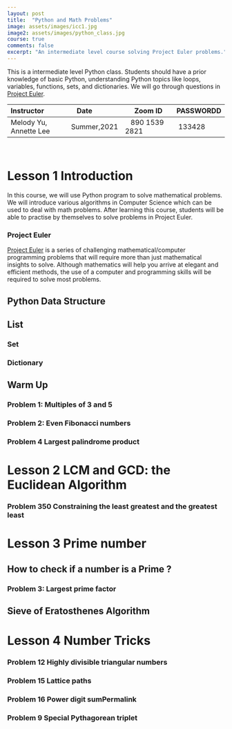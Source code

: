 ```yaml
---
layout: post
title:  "Python and Math Problems"
image: assets/images/icc1.jpg
image2: assets/images/python_class.jpg
course: true
comments: false
excerpt: "An intermediate level course solving Project Euler problems."
---
```


This is a intermediate level Python class. Students should have a prior knowledge of basic Python, understanding Python topics like loops, variables, functions, sets, and dictionaries. We will go through questions in [Project Euler](https://projecteuler.net/).


| Instructor  | &nbsp;&nbsp;&nbsp;Date&nbsp; | &nbsp;&nbsp; &nbsp;&nbsp;Zoom ID &nbsp; | &nbsp;PASSWORDD  |
| :---        |    :----   |          :--- |  :--- |
| Melody Yu, Annette Lee   | Summer,2021   |&nbsp;&nbsp; 890 1539 2821 &nbsp; &nbsp; |&nbsp; 133428|

<br/>


# Lesson 1 Introduction

In this course, we will use Python program to solve mathematical problems. We will introduce various algorithms in Computer Science which can be used to deal with math problems. After learning this course, students will be able to practise by themselves to solve problems in Project Euler.


### Project Euler
[Project Euler](https://projecteuler.net/) is a series of challenging mathematical/computer programming problems that will require more than just mathematical insights to solve. Although mathematics will help you arrive at elegant and efficient methods, the use of a computer and programming skills will be required to solve most problems.

## Python Data Structure

## List

### Set

### Dictionary

## Warm Up

### Problem 1: Multiples of 3 and 5

### Problem 2: Even Fibonacci numbers

### Problem 4 Largest palindrome product

# Lesson 2  LCM and GCD: the Euclidean Algorithm

### Problem 350 Constraining the least greatest and the greatest least

# Lesson 3  Prime number

## How to check if a number is a Prime ?

### Problem 3: Largest prime factor

## Sieve of Eratosthenes Algorithm

# Lesson 4  Number Tricks

### Problem 12 Highly divisible triangular numbers
### Problem 15 Lattice paths
### Problem 16 Power digit sumPermalink
### Problem 9 Special Pythagorean triplet
